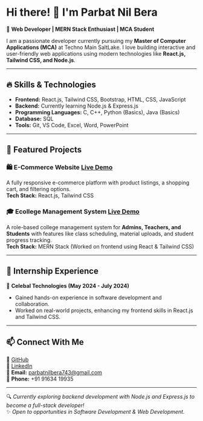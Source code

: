 # Hi there! 👋 I'm Parbat Nil Bera

🚀 **Web Developer | MERN Stack Enthusiast | MCA Student**  

I am a passionate developer currently pursuing my **Master of Computer Applications (MCA)** at Techno Main SaltLake. I love building interactive and user-friendly web applications using modern technologies like **React.js, Tailwind CSS, and Node.js**.  

---

## 🔥 Skills & Technologies

- **Frontend:** React.js, Tailwind CSS, Bootstrap, HTML, CSS, JavaScript  
- **Backend:** Currently learning Node.js & Express.js  
- **Programming Languages:** C, C++, Python (Basics), Java (Basics)  
- **Database:** SQL  
- **Tools:** Git, VS Code, Excel, Word, PowerPoint  

---

## 🌟 Featured Projects  

### 🛍️ **E-Commerce Website** [Live Demo](https://parbatnilberaecommerce.netlify.app)
A fully responsive e-commerce platform with product listings, a shopping cart, and filtering options.  
**Tech Stack:** React.js, Tailwind CSS  

### 🎓 **Ecollege Management System** [Live Demo](https://ecollege.vercel.app)  
A role-based college management system for **Admins, Teachers, and Students** with features like class scheduling, material uploads, and student progress tracking.  
**Tech Stack:** MERN Stack (Worked on frontend using React & Tailwind CSS)  

---

## 💼 Internship Experience  

🔹 **Celebal Technologies (May 2024 - July 2024)**  
- Gained hands-on experience in software development and collaboration.  
- Worked on real-world projects, enhancing my frontend skills in React.js and Tailwind CSS.  

---

## 📫 Connect With Me  

🔗 [GitHub](https://github.com/ParbatNilBera)  
🔗 [LinkedIn](https://www.linkedin.com/in/parbatnilbera)  
📧 **Email:** parbatnilbera743@gmail.com  
📱 **Phone:** +91 91634 19935  

---

🔍 *Currently exploring backend development with Node.js and Express.js to become a full-stack developer!*  
✨ *Open to opportunities in Software Development & Web Development.*  

